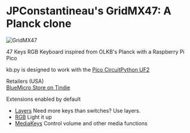 # JPConstantineau's GridMX47: A Planck clone

![GridMX47](https://cdn.tindiemedia.com/images/resize/NGAMssTBh5dFIstnXwnvB0-4Fik=/p/fit-in/653x435/filters:fill(fff)/i/556481/products/2021-10-24T22%3A39%3A25.468Z-PXL_20211024_222435647.jpg?1635089973)


47 Keys RGB Keyboard inspired from OLKB's Planck with a Raspberry Pi Pico

kb.py is designed to work with the [Pico CircuitPython UF2](https://circuitpython.org/board/raspberry_pi_pico/)

Retailers (USA)  
[BlueMicro Store on Tindie](https://www.tindie.com/products/jpconstantineau/47-keys-rgb-keyboard-using-raspberry-pi-pico/)

Extensions enabled by default  
- [Layers](https://github.com/KMKfw/kmk_firmware/tree/master/docs/layers.md) Need more keys than switches? Use layers.
- [RGB](https://github.com/KMKfw/kmk_firmware/tree/master/docs/rgb.md) Light it up
- [MediaKeys](https://github.com/KMKfw/kmk_firmware/tree/master/docs/media_keys.md) Control volume and other media functions
